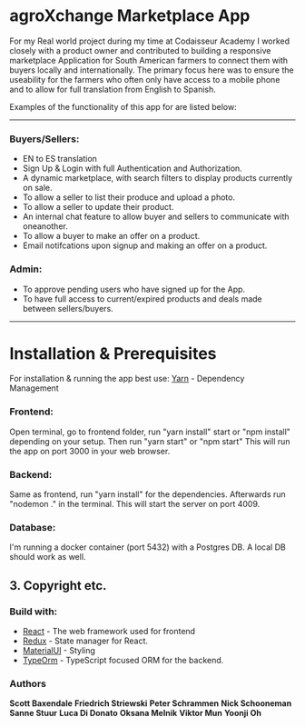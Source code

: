 # agroXchange Marketplace App

For my Real world project during my time at Codaisseur Academy I worked closely with a product owner and contributed to building a responsive marketplace Application for South American farmers to connect them with buyers locally and internationally. The primary focus here was to ensure the useability for the farmers who often only have access to a mobile phone and to allow for full translation from English to Spanish.

Examples of the functionality of this app for are listed below:
___

### Buyers/Sellers: 

* EN to ES translation
* Sign Up & Login with full Authentication and Authorization.
* A dynamic marketplace, with search filters to display products currently on sale.
* To allow a seller to list their produce and upload a photo.
* To allow a seller to update their product.
* An internal chat feature to allow buyer and sellers to communicate with oneanother.
* To allow a buyer to make an offer on a product.
* Email notifcations upon signup and making an offer on a product.

### Admin: 

* To approve pending users who have signed up for the App.
* To have full access to current/expired products and deals made between sellers/buyers.
___

# Installation & Prerequisites
For installation & running the app best use: 
 [Yarn](https://yarnpkg.com/lang/en/) - Dependency Management

### Frontend: 
Open terminal, go to frontend folder, run "yarn install" start or "npm install" depending on your setup.
Then run "yarn start" or "npm start" This will run the app on port 3000 in your web browser. 

### Backend: 
Same as frontend, run "yarn install" for the dependencies. Afterwards run "nodemon ." in the terminal. This will start the server on port 4009.

### Database: 
I'm running a docker container (port 5432) with a Postgres DB. A local DB should work as well.

## 3. Copyright etc.

### Build with:
* [React](https://reactjs.org/) - The web framework used for frontend
* [Redux](https://redux.js.org) - State manager for React.
* [MaterialUI](https://www.material-ui.com/) - Styling
* [TypeOrm](https://github.com/typeorm) - TypeScript focused ORM for the backend.  

### Authors
**Scott Baxendale**
**Friedrich Striewski**
**Peter Schrammen**
**Nick Schooneman**
**Sanne Stuur**
**Luca Di Donato**
**Oksana Melnik**
**Viktor Mun**
**Yoonji Oh**


